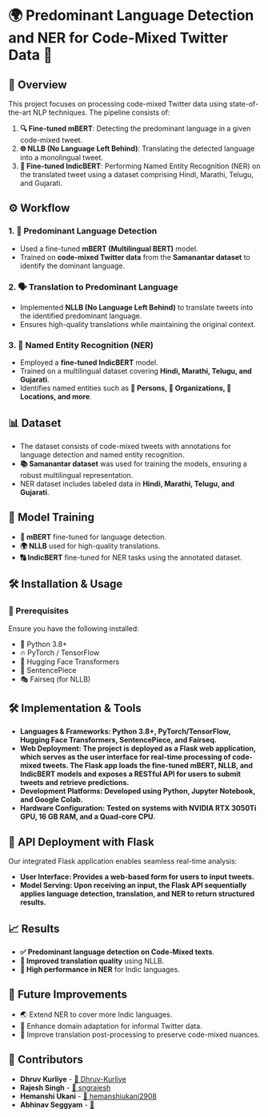 # 🌍 Predominant Language Detection and NER for Code-Mixed Twitter Data 📝

## 🚀 Overview
This project focuses on processing code-mixed Twitter data using state-of-the-art NLP techniques. The pipeline consists of:
1. **🔍 Fine-tuned mBERT**: Detecting the predominant language in a given code-mixed tweet.
2. **🌐 NLLB (No Language Left Behind)**: Translating the detected language into a monolingual tweet.
3. **📌 Fine-tuned IndicBERT**: Performing Named Entity Recognition (NER) on the translated tweet using a dataset comprising Hindi, Marathi, Telugu, and Gujarati.

## ⚙️ Workflow
### 1. **🧠 Predominant Language Detection**
- Used a fine-tuned **mBERT (Multilingual BERT)** model.
- Trained on **code-mixed Twitter data** from the **Samanantar dataset** to identify the dominant language.

### 2. **🗣️ Translation to Predominant Language**
- Implemented **NLLB (No Language Left Behind)** to translate tweets into the identified predominant language.
- Ensures high-quality translations while maintaining the original context.

### 3. **📝 Named Entity Recognition (NER)**
- Employed a **fine-tuned IndicBERT** model.
- Trained on a multilingual dataset covering **Hindi, Marathi, Telugu, and Gujarati**.
- Identifies named entities such as **👤 Persons, 🏢 Organizations, 📍 Locations, and more**.

## 📊 Dataset
- The dataset consists of code-mixed tweets with annotations for language detection and named entity recognition.
- **📚 Samanantar dataset** was used for training the models, ensuring a robust multilingual representation.
- NER dataset includes labeled data in **Hindi, Marathi, Telugu, and Gujarati**.

## 🎯 Model Training
- **🧩 mBERT** fine-tuned for language detection.
- **🌍 NLLB** used for high-quality translations.
- **🔠 IndicBERT** fine-tuned for NER tasks using the annotated dataset.

## 🛠️ Installation & Usage
### 📌 Prerequisites
Ensure you have the following installed:
- 🐍 Python 3.8+
- 🔥 PyTorch / TensorFlow
- 🤗 Hugging Face Transformers
- 📜 SentencePiece
- 🎭 Fairseq (for NLLB)

## 🛠️ Implementation & Tools
- **Languages & Frameworks: Python 3.8+, PyTorch/TensorFlow, Hugging Face Transformers, SentencePiece, and Fairseq.**
- **Web Deployment: The project is deployed as a Flask web application, which serves as the user interface for real-time processing of code-mixed tweets. The Flask app loads the fine-tuned mBERT, NLLB, and 
     IndicBERT models and exposes a RESTful API for users to submit tweets and retrieve predictions.**
- **Development Platforms: Developed using Python, Jupyter Notebook, and Google Colab.**
- **Hardware Configuration: Tested on systems with NVIDIA RTX 3050Ti GPU, 16 GB RAM, and a Quad-core CPU.**

## 🚀 API Deployment with Flask
Our integrated Flask application enables seamless real-time analysis:

- **User Interface: Provides a web-based form for users to input tweets.**
- **Model Serving: Upon receiving an input, the Flask API sequentially applies language detection, translation, and NER to return structured results.**

## 📈 Results
- **✅ Predominant language detection on Code-Mixed texts**.
- **🌟 Improved translation quality** using NLLB.
- **🚀 High performance in NER** for Indic languages.

## 🔮 Future Improvements
- 🌏 Extend NER to cover more Indic languages.
- 📢 Enhance domain adaptation for informal Twitter data.
- 🔄 Improve translation post-processing to preserve code-mixed nuances.

## 👥 Contributors
- **Dhruv Kurliye** - [🔗 Dhruv-Kurliye](https://github.com/Dhruv-Kurliye)
- **Rajesh Singh** - [🔗 sngrajesh](https://github.com/sngrajesh)
- **Hemanshi Ukani** - [🔗 hemanshiukani2908](https://github.com/hemanshiukani2908)
- **Abhinav Seggyam** - [🔗]()

